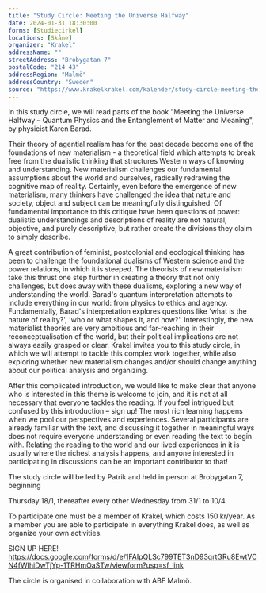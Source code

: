```yaml
---
title: "Study Circle: Meeting the Universe Halfway"
date: 2024-01-31 18:30:00
forms: [Studiecirkel]
locations: [Skåne]
organizer: "Krakel"
addressName: ""
streetAddress: "Brobygatan 7"
postalCode: "214 43"
addressRegion: "Malmö"
addressCountry: "Sweden"
source: "https://www.krakelkrakel.com/kalender/study-circle-meeting-the-universe-halfway"
---
```

In this study circle, we will read parts of the book ”Meeting the Universe Halfway – Quantum Physics and the Entanglement of Matter and Meaning", by physicist Karen Barad. 

Their theory of agential realism has for the past decade become one of the foundations of new materialism - a theoretical field which attempts to break free from the dualistic thinking that structures Western ways of knowing and understanding. New materialism challenges our fundamental assumptions about the world and ourselves, radically redrawing the cognitive map of reality. Certainly, even before the emergence of new materialism, many thinkers have challenged the idea that nature and society, object and subject can be meaningfully distinguished. Of fundamental importance to this critique have been questions of power: dualistic understandings and descriptions of reality are not natural, objective, and purely descriptive, but rather create the divisions they claim to simply describe. 

A great contribution of feminist, postcolonial and ecological thinking has been to challenge the foundational dualisms of Western science and the power relations, in which it is steeped. The theorists of new materialism take this thrust one step further in creating a theory that not only challenges, but does away with these dualisms, exploring a new way of understanding the world. Barad's quantum interpretation attempts to include everything in our world: from physics to ethics and agency. Fundamentally, Barad's interpretation explores questions like 'what is the nature of reality?', 'who or what shapes it, and how?'. Interestingly, the new materialist theories are very ambitious and far-reaching in their reconceptualisation of the world, but their political implications are not always easily grasped or clear. Krakel invites you to this study circle, in which we will attempt to tackle this complex work together, while also exploring whether new materialism changes and/or should change anything about our political analysis and organizing.

After this complicated introduction, we would like to make clear that anyone who is interested in this theme is welcome to join, and it is not at all necessary that everyone tackles the reading. If you feel intrigued but confused by this introduction – sign up! The most rich learning happens when we pool our perspectives and experiences. Several participants are already familiar with the text, and discussing it together in meaningful ways does not require everyone understanding or even reading the text to begin with. Relating the reading to the world and our lived experiences in it is usually where the richest analysis happens, and anyone interested in participating in discussions can be an important contributor to that! 

The study circle will be led by Patrik and held in person at Brobygatan 7, beginning 

Thursday 18/1, thereafter every other Wednesday from  31/1 to 10/4.

To participate one must be a member of Krakel, which costs 150 kr/year. As a member you are able to participate in everything Krakel does, as well as organize your own activities.

SIGN UP HERE!
https://docs.google.com/forms/d/e/1FAIpQLSc799TET3nD93qrtGRu8EwtVCN4fWIhiDwTjYp-1TRHmOaSTw/viewform?usp=sf_link

The circle is organised in collaboration with ABF Malmö.
